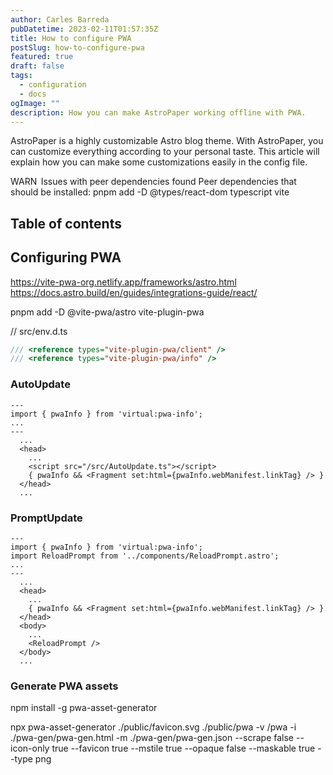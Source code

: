 ```yaml
---
author: Carles Barreda
pubDatetime: 2023-02-11T01:57:35Z
title: How to configure PWA
postSlug: how-to-configure-pwa
featured: true
draft: false
tags:
  - configuration
  - docs
ogImage: ""
description: How you can make AstroPaper working offline with PWA.
---
```


AstroPaper is a highly customizable Astro blog theme. With AstroPaper, you can customize everything according to your personal taste. This article will explain how you can make some customizations easily in the config file.

WARN  Issues with peer dependencies found
Peer dependencies that should be installed:
pnpm add -D @types/react-dom typescript vite

## Table of contents

## Configuring PWA

https://vite-pwa-org.netlify.app/frameworks/astro.html
https://docs.astro.build/en/guides/integrations-guide/react/

pnpm add -D @vite-pwa/astro vite-plugin-pwa

// src/env.d.ts

```ts
/// <reference types="vite-plugin-pwa/client" />
/// <reference types="vite-plugin-pwa/info" />
```

### AutoUpdate

```
---
import { pwaInfo } from 'virtual:pwa-info';
...
---
  ...
  <head>
    ...
    <script src="/src/AutoUpdate.ts"></script>
    { pwaInfo && <Fragment set:html={pwaInfo.webManifest.linkTag} /> }
  </head>
  ...
```

### PromptUpdate

```
---
import { pwaInfo } from 'virtual:pwa-info';
import ReloadPrompt from '../components/ReloadPrompt.astro';
...
---
  ...
  <head>
    ...
    { pwaInfo && <Fragment set:html={pwaInfo.webManifest.linkTag} /> }
  </head>
  <body>
    ...
    <ReloadPrompt />
  </body>
  ...
```

### Generate PWA assets

npm install -g pwa-asset-generator

npx pwa-asset-generator ./public/favicon.svg ./public/pwa -v /pwa -i ./pwa-gen/pwa-gen.html -m ./pwa-gen/pwa-gen.json --scrape false --icon-only true --favicon true --mstile true --opaque false --maskable true --type png
